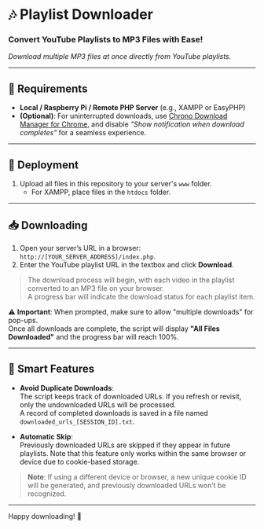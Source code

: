 # 🎶 Playlist Downloader

### Convert YouTube Playlists to MP3 Files with Ease!  
*Download multiple MP3 files at once directly from YouTube playlists.*

---

## 🌟 Requirements
- **Local / Raspberry Pi / Remote PHP Server** (e.g., XAMPP or EasyPHP)
- **(Optional)**: For uninterrupted downloads, use [Chrono Download Manager for Chrome](https://chrome.google.com/webstore/detail/chrono-download-manager/), and disable *"Show notification when download completes"* for a seamless experience.

---

## 🚀 Deployment
1. Upload all files in this repository to your server's `www` folder.  
   - For XAMPP, place files in the `htdocs` folder.
   
---

## 📥 Downloading
1. Open your server’s URL in a browser: `http://[YOUR_SERVER_ADDRESS]/index.php`.
2. Enter the YouTube playlist URL in the textbox and click **Download**.

> The download process will begin, with each video in the playlist converted to an MP3 file on your browser.  
> A progress bar will indicate the download status for each playlist item.

⚠️ **Important**: When prompted, make sure to allow "multiple downloads" for pop-ups.  
Once all downloads are complete, the script will display **"All Files Downloaded"** and the progress bar will reach 100%.

---

## 🤖 Smart Features
- **Avoid Duplicate Downloads**:  
  The script keeps track of downloaded URLs. If you refresh or revisit, only the undownloaded URLs will be processed.  
  A record of completed downloads is saved in a file named `downloaded_urls_[SESSION_ID].txt`.

- **Automatic Skip**:  
  Previously downloaded URLs are skipped if they appear in future playlists. Note that this feature only works within the same browser or device due to cookie-based storage.

> **Note**: If using a different device or browser, a new unique cookie ID will be generated, and previously downloaded URLs won’t be recognized.

---

Happy downloading! 🎉
